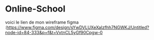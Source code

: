 # Online-School




voici le lien de mon wireframe figma :https://www.figma.com/design/sYwDVLUXeXaIzfhh7NGWKJ/Untitled?node-id=84-333&p=f&t=VxtnCL5yGf90Cpgw-0
